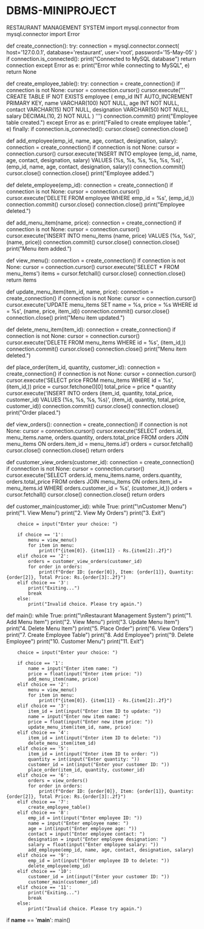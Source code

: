 # DBMS-MINIPROJECT
RESTAURANT MANAGEMENT SYSTEM
import mysql.connector
from mysql.connector import Error

def create_connection():
    try:
        connection = mysql.connector.connect(
            host='127.0.0.1',
            database='restaurant',
            user='root',
            password='15-May-05'
        )
        if connection.is_connected():
            print("Connected to MySQL database")
            return connection
    except Error as e:
        print("Error while connecting to MySQL", e)
        return None

def create_employee_table():
    try:
        connection = create_connection()
        if connection is not None:
            cursor = connection.cursor()
            cursor.execute('''
                CREATE TABLE IF NOT EXISTS employee (
                    emp_id INT AUTO_INCREMENT PRIMARY KEY,
                    name VARCHAR(100) NOT NULL,
                    age INT NOT NULL,
                    contact VARCHAR(15) NOT NULL,
                    designation VARCHAR(50) NOT NULL,
                    salary DECIMAL(10, 2) NOT NULL
                )
            ''')
            connection.commit()
            print("Employee table created.")
    except Error as e:
        print("Failed to create employee table:", e)
    finally:
        if connection.is_connected():
            cursor.close()
            connection.close()

def add_employee(emp_id, name, age, contact, designation, salary):
    connection = create_connection()
    if connection is not None:
        cursor = connection.cursor()
        cursor.execute('INSERT INTO employee (emp_id, name, age, contact, designation, salary) VALUES (%s, %s, %s, %s, %s, %s)',
                       (emp_id, name, age, contact, designation, salary))
        connection.commit()
        cursor.close()
        connection.close()
        print("Employee added.")

def delete_employee(emp_id):
    connection = create_connection()
    if connection is not None:
        cursor = connection.cursor()
        cursor.execute('DELETE FROM employee WHERE emp_id = %s', (emp_id,))
        connection.commit()
        cursor.close()
        connection.close()
        print("Employee deleted.")

def add_menu_item(name, price):
    connection = create_connection()
    if connection is not None:
        cursor = connection.cursor()
        cursor.execute('INSERT INTO menu_items (name, price) VALUES (%s, %s)', (name, price))
        connection.commit()
        cursor.close()
        connection.close()
        print("Menu item added.")

def view_menu():
    connection = create_connection()
    if connection is not None:
        cursor = connection.cursor()
        cursor.execute('SELECT * FROM menu_items')
        items = cursor.fetchall()
        cursor.close()
        connection.close()
        return items

def update_menu_item(item_id, name, price):
    connection = create_connection()
    if connection is not None:
        cursor = connection.cursor()
        cursor.execute('UPDATE menu_items SET name = %s, price = %s WHERE id = %s', (name, price, item_id))
        connection.commit()
        cursor.close()
        connection.close()
        print("Menu item updated.")

def delete_menu_item(item_id):
    connection = create_connection()
    if connection is not None:
        cursor = connection.cursor()
        cursor.execute('DELETE FROM menu_items WHERE id = %s', (item_id,))
        connection.commit()
        cursor.close()
        connection.close()
        print("Menu item deleted.")

def place_order(item_id, quantity, customer_id):
    connection = create_connection()
    if connection is not None:
        cursor = connection.cursor()
        cursor.execute('SELECT price FROM menu_items WHERE id = %s', (item_id,))
        price = cursor.fetchone()[0]
        total_price = price * quantity
        cursor.execute('INSERT INTO orders (item_id, quantity, total_price, customer_id) VALUES (%s, %s, %s, %s)',
                       (item_id, quantity, total_price, customer_id))
        connection.commit()
        cursor.close()
        connection.close()
        print("Order placed.")

def view_orders():
    connection = create_connection()
    if connection is not None:
        cursor = connection.cursor()
        cursor.execute('SELECT orders.id, menu_items.name, orders.quantity, orders.total_price FROM orders JOIN menu_items ON orders.item_id = menu_items.id')
        orders = cursor.fetchall()
        cursor.close()
        connection.close()
        return orders

def customer_view_orders(customer_id):
    connection = create_connection()
    if connection is not None:
        cursor = connection.cursor()
        cursor.execute('SELECT orders.id, menu_items.name, orders.quantity, orders.total_price FROM orders JOIN menu_items ON orders.item_id = menu_items.id WHERE orders.customer_id = %s',
                       (customer_id,))
        orders = cursor.fetchall()
        cursor.close()
        connection.close()
        return orders

def customer_main(customer_id):
    while True:
        print("\nCustomer Menu")
        print("1. View Menu")
        print("2. View My Orders")
        print("3. Exit")

        choice = input("Enter your choice: ")

        if choice == '1':
            menu = view_menu()
            for item in menu:
                print(f"{item[0]}. {item[1]} - Rs.{item[2]:.2f}")
        elif choice == '2':
            orders = customer_view_orders(customer_id)
            for order in orders:
                print(f"Order ID: {order[0]}, Item: {order[1]}, Quantity: {order[2]}, Total Price: Rs.{order[3]:.2f}")
        elif choice == '3':
            print("Exiting...")
            break
        else:
            print("Invalid choice. Please try again.")

def main():
    while True:
        print("\nRestaurant Management System")
        print("1. Add Menu Item")
        print("2. View Menu")
        print("3. Update Menu Item")
        print("4. Delete Menu Item")
        print("5. Place Order")
        print("6. View Orders")
        print("7. Create Employee Table")
        print("8. Add Employee")
        print("9. Delete Employee")
        print("10. Customer Menu")
        print("11. Exit")
       
        choice = input("Enter your choice: ")

        if choice == '1':
            name = input("Enter item name: ")
            price = float(input("Enter item price: "))
            add_menu_item(name, price)
        elif choice == '2':
            menu = view_menu()
            for item in menu:
                print(f"{item[0]}. {item[1]} - Rs.{item[2]:.2f}")
        elif choice == '3':
            item_id = int(input("Enter item ID to update: "))
            name = input("Enter new item name: ")
            price = float(input("Enter new item price: "))
            update_menu_item(item_id, name, price)
        elif choice == '4':
            item_id = int(input("Enter item ID to delete: "))
            delete_menu_item(item_id)
        elif choice == '5':
            item_id = int(input("Enter item ID to order: "))
            quantity = int(input("Enter quantity: "))
            customer_id = int(input("Enter your customer ID: "))
            place_order(item_id, quantity, customer_id)
        elif choice == '6':
            orders = view_orders()
            for order in orders:
                print(f"Order ID: {order[0]}, Item: {order[1]}, Quantity: {order[2]}, Total Price: Rs.{order[3]:.2f}")
        elif choice == '7':
            create_employee_table()
        elif choice == '8':
            emp_id = int(input("Enter employee ID: "))
            name = input("Enter employee name: ")
            age = int(input("Enter employee age: "))
            contact = input("Enter employee contact: ")
            designation = input("Enter employee designation: ")
            salary = float(input("Enter employee salary: "))
            add_employee(emp_id, name, age, contact, designation, salary)
        elif choice == '9':
            emp_id = int(input("Enter employee ID to delete: "))
            delete_employee(emp_id)
        elif choice == '10':
            customer_id = int(input("Enter your customer ID: "))
            customer_main(customer_id)
        elif choice == '11':
            print("Exiting...")
            break
        else:
            print("Invalid choice. Please try again.")

if __name__ == '__main__':
    main()

